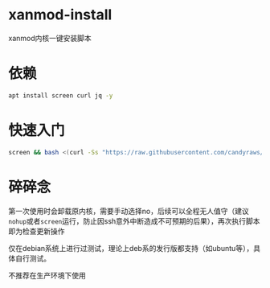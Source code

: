 # xanmod-install
xanmod内核一键安装脚本
# 依赖
```bash
apt install screen curl jq -y
```
# 快速入门
```bash
screen && bash <(curl -Ss "https://raw.githubusercontent.com/candyraws/xanmod-install/main/xanmod.sh")
```
# 碎碎念
第一次使用时会卸载原内核，需要手动选择no，后续可以全程无人值守（建议`nohup`或者`screen`运行，防止因ssh意外中断造成不可预期的后果），再次执行脚本即为检查更新操作

仅在debian系统上进行过测试，理论上deb系的发行版都支持（如ubuntu等），具体自行测试。

不推荐在生产环境下使用
